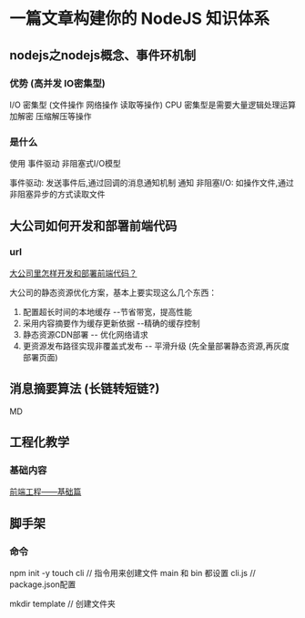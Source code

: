 # 一篇文章构建你的 NodeJS 知识体系

## 

## nodejs之nodejs概念、事件环机制

### 优势 (高并发 IO密集型)

I/O 密集型 (文件操作 网络操作 读取等操作)
CPU 密集型是需要大量逻辑处理运算 加解密 压缩解压等操作

### 是什么

使用 事件驱动 非阻塞式I/O模型

事件驱动: 发送事件后,通过回调的消息通知机制 通知
非阻塞I/O: 如操作文件,通过非阻塞异步的方式读取文件

## 大公司如何开发和部署前端代码

### url

[大公司里怎样开发和部署前端代码？](https://www.zhihu.com/question/20790576)

大公司的静态资源优化方案，基本上要实现这么几个东西：

1. 配置超长时间的本地缓存  --节省带宽，提高性能
2. 采用内容摘要作为缓存更新依据 --精确的缓存控制
3. 静态资源CDN部署  -- 优化网络请求
4. 更资源发布路径实现非覆盖式发布  -- 平滑升级 (先全量部署静态资源,再灰度部署页面)

## 消息摘要算法 (长链转短链?)

MD

## 工程化教学

### 基础内容

[前端工程——基础篇](https://github.com/fouber/blog/issues/10)

## 脚手架

### 命令

npm init -y
touch cli // 指令用来创建文件
main 和 bin 都设置 cli.js // package.json配置

mkdir template // 创建文件夹